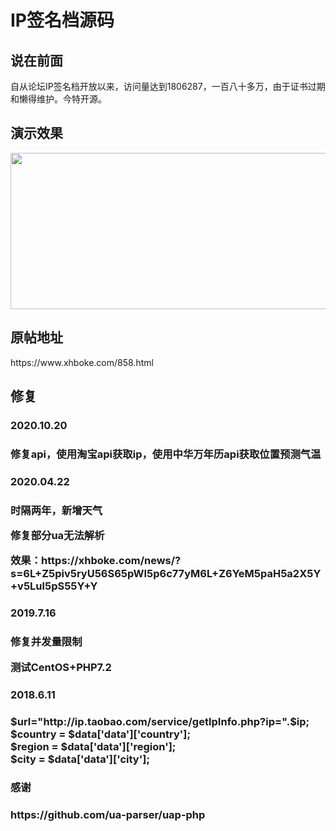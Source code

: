 # IP签名档源码
<h2>说在前面</h2>
自从论坛IP签名档开放以来，访问量达到1806287，一百八十多万，由于证书过期和懒得维护。今特开源。
<h2>演示效果</h2>
<img src="https://i.loli.net/2019/07/16/5d2d5b1a11c8724579.png" alt="" width="550" height="250" class="alignnone size-full wp-image-862" />
<h2>原帖地址</h2>
https://www.xhboke.com/858.html
<h2>修复</h2>
<h3>2020.10.20<h3>
<p>修复api，使用淘宝api获取ip，使用中华万年历api获取位置预测气温</p>
<h3>2020.04.22<h3>
<p>时隔两年，新增天气</p>
<p>修复部分ua无法解析</p>
<p>效果：https://xhboke.com/news/?s=6L+Z5piv5ryU56S65pWI5p6c77yM6L+Z6YeM5paH5a2X5Y+v5Lul5pS55Y+Y</p>
<h3>2019.7.16<h3>
<p>修复并发量限制</p>
<p>测试CentOS+PHP7.2</p>
<h3>2018.6.11<h3>
$url="http://ip.taobao.com/service/getIpInfo.php?ip=".$ip; <br>
$country = $data['data']['country']; <br>
$region = $data['data']['region']; <br>
$city = $data['data']['city'];
<h3>感谢<h3>
https://github.com/ua-parser/uap-php

